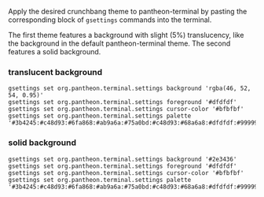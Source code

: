 Apply the desired crunchbang theme to pantheon-terminal by pasting the corresponding block of `gsettings` commands into the terminal.

The first theme features a background with slight (5%) translucency, like the background in the default pantheon-terminal theme. The second features a solid background.

### translucent background

```
gsettings set org.pantheon.terminal.settings background 'rgba(46, 52, 54, 0.95)'
gsettings set org.pantheon.terminal.settings foreground '#dfdfdf'
gsettings set org.pantheon.terminal.settings cursor-color '#bfbfbf'
gsettings set org.pantheon.terminal.settings palette '#3b4245:#c48d93:#6fa868:#ab9a6a:#75a0bd:#c48d93:#68a6a8:#dfdfdf:#999999:#bf9277:#6fa868:#ab9a6a:#75a0bd:#bd8ea1:#68a6a8:#a793c4'
```

### solid background

```
gsettings set org.pantheon.terminal.settings background '#2e3436'
gsettings set org.pantheon.terminal.settings foreground '#dfdfdf'
gsettings set org.pantheon.terminal.settings cursor-color '#bfbfbf'
gsettings set org.pantheon.terminal.settings palette '#3b4245:#c48d93:#6fa868:#ab9a6a:#75a0bd:#c48d93:#68a6a8:#dfdfdf:#999999:#bf9277:#6fa868:#ab9a6a:#75a0bd:#bd8ea1:#68a6a8:#a793c4'
```
